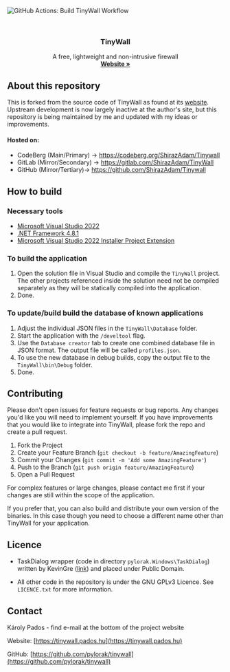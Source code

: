 ![GitHub Actions: Build TinyWall Workflow](https://github.com/ShirazAdam/TinyWall/actions/workflows/Build-TinyWall-NETFramework.yml/badge.svg)

<br />
<div align="center">
  <h3 align="center">TinyWall</h3>

  <p align="center">
    A free, lightweight and non-intrusive firewall
    <br />
    <a href="https://tinywall.pados.hu"><strong>Website »</strong></a>
  </p>
</div>


## About this repository

This is forked from the source code of TinyWall as found at its [website](https://tinywall.pados.hu). Upstream development is now largely inactive at the author's site, but this repository is being maintained by me and updated with my ideas or improvements.

#### Hosted on:
 - CodeBerg (Main/Primary) -> https://codeberg.org/ShirazAdam/Tinywall
 - GitLab (Mirror/Secondary) -> https://gitlab.com/ShirazAdam/TinyWall
 - GitHub (Mirror/Tertiary)-> https://github.com/ShirazAdam/Tinywall


## How to build

### Necessary tools
- [Microsoft Visual Studio 2022](https://visualstudio.microsoft.com/vs/)
- [.NET Framework 4.8.1](https://dotnet.microsoft.com/en-us/download/dotnet-framework)
- [Microsoft Visual Studio 2022 Installer Project Extension](https://marketplace.visualstudio.com/items?itemName=VisualStudioClient.MicrosoftVisualStudio2022InstallerProjects)

### To build the application
1. Open the solution file in Visual Studio and compile the `TinyWall` project. The other projects referenced inside the solution need not be compiled separately as they will be statically compiled into the application.
1. Done.

### To update/build build the database of known applications
1. Adjust the individual JSON files in the `TinyWall\Database` folder.
1. Start the application with the `/develtool` flag.
1. Use the `Database creator` tab to create one combined database file in JSON format. The output file will be called `profiles.json`.
1. To use the new database in debug builds, copy the output file to the `TinyWall\bin\Debug` folder.
1. Done.

## Contributing

Please don't open issues for feature requests or bug reports. Any changes you'd like you will need to implement yourself. If you have improvements that you would like to integrate into TinyWall, please fork the repo and create a pull request.

1. Fork the Project
1. Create your Feature Branch (`git checkout -b feature/AmazingFeature`)
1. Commit your Changes (`git commit -m 'Add some AmazingFeature'`)
1. Push to the Branch (`git push origin feature/AmazingFeature`)
1. Open a Pull Request

For complex features or large changes, please contact me first if your changes are still within the scope of the application.

If you prefer that, you can also build and distribute your own version of the binaries. In this case though you need to choose a different name other than TinyWall for your application.


## Licence

- TaskDialog wrapper (code in directory `pylorak.Windows\TaskDialog`) written by KevinGre ([link](https://www.codeproject.com/Articles/17026/TaskDialog-for-WinForms)) and placed under Public Domain.

- All other code in the repository is under the GNU GPLv3 Licence. See `LICENCE.txt` for more information.


## Contact

Károly Pados - find e-mail at the bottom of the project website

Website: [https://tinywall.pados.hu](https://tinywall.pados.hu)

GitHub: [https://github.com/pylorak/tinywall](https://github.com/pylorak/tinywall)

